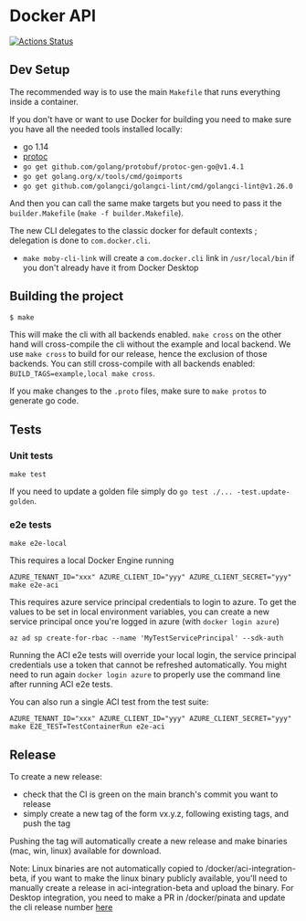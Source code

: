# Docker API

[![Actions Status](https://github.com/docker/api/workflows/Continuous%20integration/badge.svg)](https://github.com/docker/api/actions)

## Dev Setup

The recommended way is to use the main `Makefile` that runs everything inside a container.

If you don't have or want to use Docker for building you need to make sure you have all the needed tools installed locally:

* go 1.14
* [protoc](https://github.com/protocolbuffers/protobuf)
* `go get github.com/golang/protobuf/protoc-gen-go@v1.4.1`
* `go get golang.org/x/tools/cmd/goimports`
* `go get github.com/golangci/golangci-lint/cmd/golangci-lint@v1.26.0`

And then you can call the same make targets but you need to pass it the `builder.Makefile` (`make -f builder.Makefile`).

The new CLI delegates to the classic docker for default contexts ; delegation is done to `com.docker.cli`.
* `make moby-cli-link` will create a `com.docker.cli` link in `/usr/local/bin` if you don't already have it from Docker Desktop

## Building the project

```bash
$ make
```

This will make the cli with all backends enabled. `make cross` on the other hand will cross-compile the cli without the
example and local backend. We use `make cross` to build for our release, hence the exclusion of those backends. You can
still cross-compile with all backends enabled: `BUILD_TAGS=example,local make cross`.

If you make changes to the `.proto` files, make sure to `make protos` to generate go code.

## Tests

### Unit tests

```
make test
```

If you need to update a golden file simply do `go test ./... -test.update-golden`.

### e2e tests

```
make e2e-local
```
This requires a local Docker Engine running

```
AZURE_TENANT_ID="xxx" AZURE_CLIENT_ID="yyy" AZURE_CLIENT_SECRET="yyy" make e2e-aci
```

This requires azure service principal credentials to login to azure.
To get the values to be set in local environment variables, you can create a new service principal once you're logged in azure (with `docker login azure`)
```
az ad sp create-for-rbac --name 'MyTestServicePrincipal' --sdk-auth
```
Running the ACI e2e tests will override your local login, the service principal credentials use a token that cannot be refreshed automatically.
You might need to run again `docker login azure` to properly use the command line after running ACI e2e tests.

You can also run a single ACI test from the test suite:
```
AZURE_TENANT_ID="xxx" AZURE_CLIENT_ID="yyy" AZURE_CLIENT_SECRET="yyy" make E2E_TEST=TestContainerRun e2e-aci
```

## Release

To create a new release:
* check that the CI is green on the main branch's commit you want to release
* simply create a new tag of the form vx.y.z, following existing tags, and push the tag

Pushing the tag will automatically create a new release and make binaries (mac, win, linux) available for download.

Note: Linux binaries are not automatically copied to /docker/aci-integration-beta, if you want to make the linux binary publicly available, you'll need to manually create a release in aci-integration-beta and upload the binary.
For Desktop integration, you need to make a PR in /docker/pinata and update the cli release number [here](https://github.com/docker/pinata/blob/master/build.json#L25)
